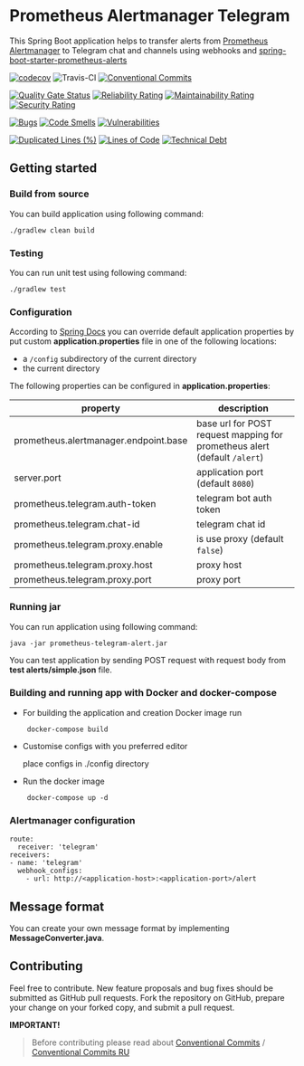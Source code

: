 # Prometheus Alertmanager Telegram 

This Spring Boot application helps to transfer alerts 
from [Prometheus Alertmanager](https://prometheus.io/docs/alerting/alertmanager/)
 to Telegram chat and channels using webhooks and [spring-boot-starter-prometheus-alerts](https://github.com/MikeSafonov/spring-boot-starter-prometheus-alerts)
 
 [![codecov](https://codecov.io/gh/MikeSafonov/prometheus-telegram-alert/branch/master/graph/badge.svg)](https://codecov.io/gh/MikeSafonov/prometheus-telegram-alert)
 ![Travis-CI](https://travis-ci.com/MikeSafonov/prometheus-telegram-alert.svg?branch=master)
 [![Conventional Commits](https://img.shields.io/badge/Conventional%20Commits-1.0.0-yellow.svg)](https://conventionalcommits.org)
 
 [![Quality Gate Status](https://sonarcloud.io/api/project_badges/measure?project=MikeSafonov_prometheus-telegram-alert&metric=alert_status)](https://sonarcloud.io/dashboard?id=MikeSafonov_prometheus-telegram-alert)
 [![Reliability Rating](https://sonarcloud.io/api/project_badges/measure?project=MikeSafonov_prometheus-telegram-alert&metric=reliability_rating)](https://sonarcloud.io/dashboard?id=MikeSafonov_prometheus-telegram-alert)
 [![Maintainability Rating](https://sonarcloud.io/api/project_badges/measure?project=MikeSafonov_prometheus-telegram-alert&metric=sqale_rating)](https://sonarcloud.io/dashboard?id=MikeSafonov_prometheus-telegram-alert)
 [![Security Rating](https://sonarcloud.io/api/project_badges/measure?project=MikeSafonov_prometheus-telegram-alert&metric=security_rating)](https://sonarcloud.io/dashboard?id=MikeSafonov_prometheus-telegram-alert)
 
 [![Bugs](https://sonarcloud.io/api/project_badges/measure?project=MikeSafonov_prometheus-telegram-alert&metric=bugs)](https://sonarcloud.io/dashboard?id=MikeSafonov_prometheus-telegram-alert)
 [![Code Smells](https://sonarcloud.io/api/project_badges/measure?project=MikeSafonov_prometheus-telegram-alert&metric=code_smells)](https://sonarcloud.io/dashboard?id=MikeSafonov_prometheus-telegram-alert)
 [![Vulnerabilities](https://sonarcloud.io/api/project_badges/measure?project=MikeSafonov_prometheus-telegram-alert&metric=vulnerabilities)](https://sonarcloud.io/dashboard?id=MikeSafonov_prometheus-telegram-alert)
 
 [![Duplicated Lines (%)](https://sonarcloud.io/api/project_badges/measure?project=MikeSafonov_prometheus-telegram-alert&metric=duplicated_lines_density)](https://sonarcloud.io/dashboard?id=MikeSafonov_prometheus-telegram-alert)
 [![Lines of Code](https://sonarcloud.io/api/project_badges/measure?project=MikeSafonov_prometheus-telegram-alert&metric=ncloc)](https://sonarcloud.io/dashboard?id=MikeSafonov_prometheus-telegram-alert)
 [![Technical Debt](https://sonarcloud.io/api/project_badges/measure?project=MikeSafonov_prometheus-telegram-alert&metric=sqale_index)](https://sonarcloud.io/dashboard?id=MikeSafonov_prometheus-telegram-alert)


## Getting started 

### Build from source

You can build application using following command:

    ./gradlew clean build

### Testing

You can run unit test using following command:

    ./gradlew test

### Configuration

According to [Spring Docs](https://docs.spring.io/spring-boot/docs/current/reference/html/boot-features-external-config.html#boot-features-external-config-application-property-files)
you can override default application properties by put custom **application.properties** file in one of the following
locations:

- a `/config` subdirectory of the current directory
- the current directory

The following properties can be configured in **application.properties**:

| property | description |
| -------- | ----------- |
| prometheus.alertmanager.endpoint.base | base url for POST request mapping for prometheus alert (default `/alert`) |
| server.port | application port (default `8080`) |
| prometheus.telegram.auth-token | telegram bot auth token |
| prometheus.telegram.chat-id | telegram chat id |
| prometheus.telegram.proxy.enable | is use proxy (default `false`) |
| prometheus.telegram.proxy.host | proxy host |
| prometheus.telegram.proxy.port | proxy port |

### Running jar

You can run application using following command:

    java -jar prometheus-telegram-alert.jar

You can test application by sending POST request with request body 
from **test alerts/simple.json** file.

### Building and running app with Docker and docker-compose

 - For building the application and creation Docker image run
 
        docker-compose build

 - Customise configs with you preferred editor

   place configs in ./config directory   

 - Run the docker image  

        docker-compose up -d

### Alertmanager configuration

```
route:
  receiver: 'telegram'
receivers:
- name: 'telegram'
  webhook_configs:
    - url: http://<application-host>:<application-port>/alert
```

## Message format

You can create your own message format by implementing **MessageConverter.java**.

## Contributing

Feel free to contribute. 
New feature proposals and bug fixes should be submitted as GitHub pull requests. 
Fork the repository on GitHub, prepare your change on your forked copy, and submit a pull request.

**IMPORTANT!**
>Before contributing please read about [Conventional Commits](https://www.conventionalcommits.org/en/v1.0.0-beta.2/) / [Conventional Commits RU](https://www.conventionalcommits.org/ru/v1.0.0-beta.2/)
